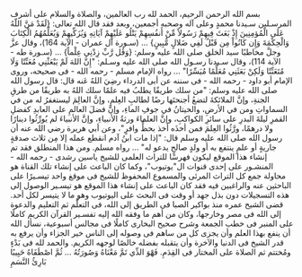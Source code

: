 بسم الله الرحمن الرحيم، الحمد لله رب العالمين، والصلاة والسلام على أشرف المرسـلين سـيدنا محمدٍ وعلى آله وصحبه أجمعين، وبعد فقد قال الله تعالى: {لَقَدْ مَنَّ اللّهُ عَلَى الْمُؤمِنِينَ إِذْ بَعَثَ فِيهِمْ رَسُولاً مِّنْ أَنفُسِهِمْ يَتْلُو عَلَيْهِمْ آيَاتِهِ وَيُزَكِّيهِمْ وَيُعَلِّمُهُمُ الْكِتَابَ وَالْحِكْمَةَ وَإِن كَانُواْ مِن قَبْلُ لَفِي ضَلالٍ مُّبِينٍ} ... (سـورة آل عمران - الآية 164)، وقال عزَّ وجلَّ مخاطبًا سيد الخلق صلى الله عليه وسلم: {وَقُل رَّبِّ زِدْنِي عِلْماً} ... (سـورة طه - الآية 114)، وقال سـيدنا رسـول الله صلى الله عليه وسـلم: "إِنَّ اللهَ لَمْ يَبْعَثْنِي مُعَنِّتًا وَلَا مُتَعَنِّتًا وَلَكِنْ بَعَثَنِي مُعَلِّمًا مُيَسِّرًا" ... رواه الإمام مسلم - رحمه الله - فى صحيحه، وروى الإمام أبو داود - رحمه الله - فى سننه عن أبى الدرداء رضِيَ اللهُ عَنه قال: قال رسول الله صلى الله عليه وسلم: "من سلك طريقًا يطلبُ فيه علمًا سلك اللهُ به طريقًا من طرقِ الجنةِ، وإنَّ الملائكةَ لتضعُ أجنحتَها رضًا لطالبِ العِلمِ، وإنَّ العالِمَ ليستغفرُ له من في السماواتِ ومن في الأرضِ، والحيتانُ في جوفِ الماءِ، وإنَّ فضلَ العالمِ على العابدِ كفضلِ القمرِ ليلةَ البدرِ على سائرِ الكواكبِ، وإنَّ العلماءَ ورثةُ الأنبياءِ، وإنَّ الأنبياءَ لم يُورِّثُوا دينارًا ولا درهمًا، ورَّثُوا العِلمَ فمن أخذَه أخذ بحظٍّ وافرٍ"، وعن أبي هريرة رضي الله عنه أن رسول الله صلى الله عليه وسلم قال: "إذا مات ابنُ آدم انقطع عمله إلا مِن ثلاث صدقةٍ جاريةٍ أو علمٍ ينتفع به أو ولدٍ صالحٍ يدعو له" ... رواه مسلم.
ومن هذا المنطلق فقد تم إنشاء هذا الموقع ليكون فهرسًا للتراث العلمى للشيخ ياسين رشدى - رحمه الله - المنشـور على إحدى قنوات ال"يوتيوب"، وكما كان الباعث على إنشاء تلك القناة هو محاولة جمع كل التراث المرئى والمسموع المحفوظ للشيخ فى موقغ واحد تيسـيرًا على الباحثين عنه والراغبين فيه فقد كان الباعث على إنشاء هذا الموقع هو تيسـير الوصول إلى هذه التسجيلات دون بذل جهد أو وقت فى البحث على اليوتيوب وهو ما لا يتيسر لكل أحد.
قضى الشيخ عمره منذ بواكير الصبا فى الطريق إلى الله، فى التعلَّم ثم التعليم والدعوة إلى الله فى مصر وخارجها، وكان من أهم ما وفقه الله إليه تفسـير القرآن الكريم كاملًا على المنبر فى خطب الجمعة وشرح صحيح البخارى كاملًا فى مجالس أسبوعية،
نسأل الله أن ينفع بهذا العلم وأن يجزى كل من ساهم فى وصوله إلى الناس خير الجزاء وأن يرفع به قدر الشيخ فى الدنيا والآخرة وأن يتقبله بفضله خالصًا لوجهه الكريم.
والحمد لله فى بَدْءٍ ومُختتم ثم الصلاة على المختار فى القِدَمِ.
فَهْوَ الذِّي تَمَّ مَعْنَاهُ وَصُورَتُهُ ... ثُمَّ اصْطَفَاهُ حَبِيبًا بَارِئُ النَّسَمِ
